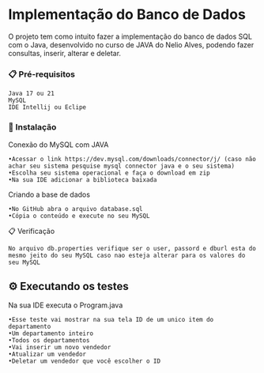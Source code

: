 # Implementação do Banco de Dados

O projeto tem como intuito fazer a implementação do banco de dados SQL com o Java, desenvolvido no curso de JAVA do Nelio Alves, podendo fazer consultas, inserir, alterar e deletar.

### 📋 Pré-requisitos

```
Java 17 ou 21
MySQL
IDE Intellij ou Eclipe
```

### 🔧 Instalação


Conexão do MySQL com JAVA

```
•Acessar o link https://dev.mysql.com/downloads/connector/j/ (caso não achar seu sistema pesquise mysql connector java e o seu sistema)
•Escolha seu sistema operacional e faça o download em zip
•Na sua IDE adicionar a biblioteca baixada
```

Criando a base de dados

```
•No GitHub abra o arquivo database.sql
•Cópia o conteúdo e execute no seu MySQL
```
📋 Verificação

```
No arquivo db.properties verifique ser o user, passord e dburl esta do mesmo jeito do seu MySQL caso nao esteja alterar para os valores do seu MySQL
```

## ⚙️ Executando os testes

Na sua IDE executa o Program.java

```
•Esse teste vai mostrar na sua tela ID de um unico item do departamento 
•Um departamento inteiro
•Todos os departamentos
•Vai inserir um novo vendedor
•Atualizar um vendedor
•Deletar um vendedor que você escolher o ID
```
